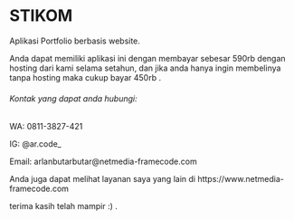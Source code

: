# STIKOM
<p>Aplikasi Portfolio berbasis website.</p>

<p>Anda dapat memiliki aplikasi ini dengan membayar sebesar 590rb dengan hosting dari kami selama setahun, dan jika anda hanya ingin membelinya tanpa hosting maka cukup bayar 450rb .</p>

<h6>Kontak yang dapat anda hubungi:</h6>
<p>WA: 0811-3827-421</p>
<p>IG: @ar.code_</p>
<p>Email: arlanbutarbutar@netmedia-framecode.com</p>

<p>Anda juga dapat melihat layanan saya yang lain di https://www.netmedia-framecode.com</p>
<p>terima kasih telah mampir :) .</p>